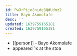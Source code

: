 ```yaml
---
id: Pw3rPijo8nidg3QdUdmz2
title: Bayo Akomolafe
desc: ''
updated: 1639759165181
created: 1639759165181
---
```



- [[person]] - Bayo Akomolafe
- appeared 1x at the stoa
